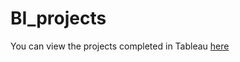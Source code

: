 # BI_projects

You can view the projects completed in Tableau [here](https://public.tableau.com/app/profile/resong)
